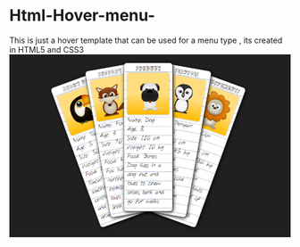 # Html-Hover-menu-
This is just a hover template that can be used for a menu type , its created in HTML5 and CSS3
![alt text](https://github.com/raj166/Html-Hover-menu-/blob/master/Hover%20menu/over%20view.png?raw=true)


